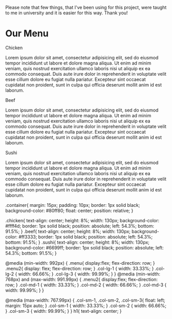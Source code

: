 Please note that few things, that I've been using for this project, were taught to me in university and it is easier for this way. Thank you!

<!DOCTYPE html>
<html>
<head>
	<title></title>
	 <link rel="stylesheet" href="style.css">
	 <meta name="viewport" content="width=device-width, initial-scale=1">
</head>
<body>
	<h1>Our Menu</h1>
    <div class="menu">	
    	<div class="menu2">
			<div class="container col-lg-4 col-md-3 col-sm-4">
				<div class="chicken">
						Chicken
				</div>
				<p>
				Lorem ipsum dolor sit amet, consectetur adipisicing elit, sed do eiusmod
				tempor incididunt ut labore et dolore magna aliqua. Ut enim ad minim veniam,
				quis nostrud exercitation ullamco laboris nisi ut aliquip ex ea commodo
				consequat. Duis aute irure dolor in reprehenderit in voluptate velit esse
				cillum dolore eu fugiat nulla pariatur. Excepteur sint occaecat cupidatat non
				proident, sunt in culpa qui officia deserunt mollit anim id est laborum.
				</p>
			</div>
			<div class="container col-lg-4 col-md-3 col-sm-4">
				<div class="beef">
						Beef
				</div>
				<p>
					Lorem ipsum dolor sit amet, consectetur adipisicing elit, sed do eiusmod
				tempor incididunt ut labore et dolore magna aliqua. Ut enim ad minim veniam,
				quis nostrud exercitation ullamco laboris nisi ut aliquip ex ea commodo
				consequat. Duis aute irure dolor in reprehenderit in voluptate velit esse
				cillum dolore eu fugiat nulla pariatur. Excepteur sint occaecat cupidatat non
				proident, sunt in culpa qui officia deserunt mollit anim id est laborum.
				</p>
			</div>
		</div>
		<div class="container col-lg-4 col-md-6 col-sm-4">			
			<div class="sushi">
				Sushi
			</div>
			<p>
			Lorem ipsum dolor sit amet, consectetur adipisicing elit, sed do eiusmod
			tempor incididunt ut labore et dolore magna aliqua. Ut enim ad minim veniam,
			quis nostrud exercitation ullamco laboris nisi ut aliquip ex ea commodo
			consequat. Duis aute irure dolor in reprehenderit in voluptate velit esse
			cillum dolore eu fugiat nulla pariatur. Excepteur sint occaecat cupidatat non
			proident, sunt in culpa qui officia deserunt mollit anim id est laborum.
			</p>
		</div>
	</div>
</body>
</html>
.container{
	margin: 15px; 
	padding: 10px;
	border: 1px solid black;
	background-color: #80ff80;
	float: center;
	position: relative;
}

.chicken{
	text-align: center;
	height: 8%;
	width: 130px;
	background-color: #ffff4d;
	border: 1px solid black;
	position: absolute;
	left: 54.3%;
	bottom: 91.5%;
}
.beef{
	text-align: center;
	height: 8%;
	width: 130px;
	background-color: #ff3333;
	border: 1px solid black;
	position: absolute;
	left: 54.3%;
	bottom: 91.5%;
}
.sushi{
	text-align: center;
	height: 8%;
	width: 130px;
	background-color: #6699ff;
	border: 1px solid black;
	position: absolute;
	left: 54.3%;
	bottom: 91.5%;
}

@media (min-width: 992px) {
.menu{
	display:flex;
	flex-direction: row;
}
.menu2{
	display: flex;
	flex-direction: row;
}
  .col-lg-1 {
    width: 33.33%;
  }
  .col-lg-2 {
    width: 66.66%;
  }
  .col-lg-3 {
    width: 99.99%;
  }
}
@media (min-width: 768px) and (max-width: 991.99px) {
  .menu2{
	display:flex;
	flex-direction: row;
}
  .col-md-1 {
    width: 33.33%;
  }
  .col-md-2 {
    width: 66.66%;
  }
  .col-md-3 {
    width: 99.99%;
  }
}

@media (max-width: 767.99px) {
	.col-sm-1, .col-sm-2, .col-sm-3{
		float: left;
		margin: 15px auto;
	}
  .col-sm-1 {
    width: 33.33%;
  }
  .col-sm-2 {
    width: 66.66%;
  }
  .col-sm-3 {
    width: 99.99%;
  }
}
h1{
	text-align: center;
}
